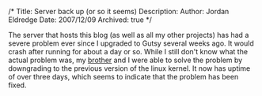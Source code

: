 /*
Title: Server back up (or so it seems)
Description:
Author: Jordan Eldredge
Date: 2007/12/09
Archived: true
*/

The server that hosts this blog (as well as all my other projects) has had a severe problem ever since I upgraded to Gutsy several weeks ago. It would crash after running for about a day or so. While I still don't know what the actual problem was, my <a href="http://www.math.ucsd.edu/~neldredg/">brother</a> and I were able to solve the problem by downgrading to the previous version of the linux kernel. It now has uptime of over three days, which seems to indicate that the problem has been fixed.
